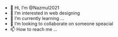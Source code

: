 - 👋 Hi, I’m @Nazmul2021
- 👀 I’m interested in web designing
- 🌱 I’m currently learning ...
- 💞️ I’m looking to collaborate on someone speacial
- 📫 How to reach me ...

<!---
Nazmul2021/Nazmul2021 is a ✨ special ✨ repository because its `README.md` (this file) appears on your GitHub profile.
You can click the Preview link to take a look at your changes.
--->
